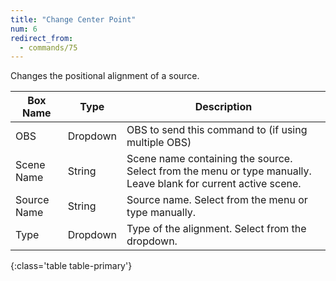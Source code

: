 ```yaml
---
title: "Change Center Point"
num: 6
redirect_from:
  - commands/75
---
```


Changes the positional alignment of a source.

| Box Name | Type | Description | 
|-------|--------|--------
|OBS|Dropdown|OBS to send this command to (if using multiple OBS)|
|Scene Name|	String	|Scene name containing the source. Select from the menu or type manually. Leave blank for current active scene.
|Source Name|	String|	Source name. Select from the menu or type manually. 
|Type| Dropdown |Type of the alignment. Select from the dropdown.
{:class='table table-primary'}
